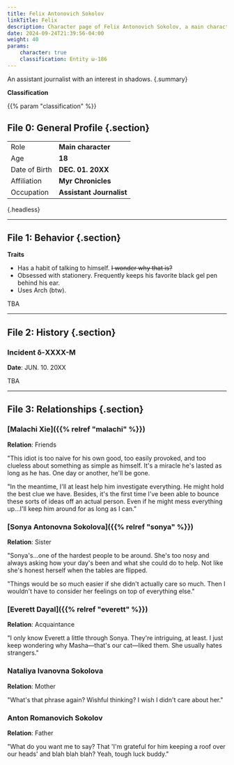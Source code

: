 ```yaml
---
title: Felix Antonovich Sokolov
linkTitle: Felix
description: Character page of Felix Antonovich Sokolov, a main character in Aegis of Death
date: 2024-09-24T21:39:56-04:00
weight: 40
params:
    character: true
    classification: Entity ω-186
---
```


An assistant journalist with an interest in shadows.
{.summary}

<!--more-->

**Classification**

{{% param "classification" %}}

## File 0: General Profile {.section}

|               |                          |
| ------------- | ------------------------ |
| Role          | **Main character**       |
| Age           | **18**                   |
| Date of Birth | **DEC. 01. 20XX**        |
| Affiliation   | **Myr Chronicles**       |
| Occupation    | **Assistant Journalist** |
{.headless}

***

## File 1: Behavior {.section}

**Traits**

- Has a habit of talking to himself. <s>I wonder why that is?</s>
- Obsessed with stationery. Frequently keeps his favorite black gel pen behind his ear.
- Uses Arch (btw).

TBA

***

## File 2: History {.section}

### Incident δ-XXXX-M

**Date**: JUN. 10. 20XX

TBA

***

## File 3: Relationships {.section}

### [Malachi Xie]({{% relref "malachi" %}})

**Relation**: Friends

"This idiot is too naive for his own good, too easily provoked, and too clueless about
something as simple as himself. It's a miracle he's lasted as long as he has. One day or
another, he'll be gone.

"In the meantime, I'll at least help him investigate everything. He might hold the
best clue we have. Besides, it's the first time I've been able to bounce these sorts of
ideas off an actual person. Even if he might mess everything up...I'll keep him around for
as long as I can."

### [Sonya Antonovna Sokolova]({{% relref "sonya" %}})

**Relation**: Sister

"Sonya's...one of the hardest people to be around. She's too nosy and always asking how
your day's been and what she could do to help. Not like she's honest herself when the
tables are flipped.

"Things would be so much easier if she didn't actually care so much. Then I wouldn't
have to consider her feelings on top of everything else."

### [Everett Dayal]({{% relref "everett" %}})

**Relation**: Acquaintance

"I only know Everett a little through Sonya. They're intriguing, at least. I just keep
wondering why Masha—that's our cat—liked them. She usually hates strangers."

### Nataliya Ivanovna Sokolova

**Relation**: Mother

"What's that phrase again? Wishful thinking? I wish I didn't care about her."

### Anton Romanovich Sokolov

**Relation**: Father

"What do you want me to say? That 'I'm grateful for him keeping a roof over our heads'
and blah blah blah? Yeah, tough luck buddy."
